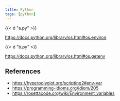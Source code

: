 ```yaml
---
title: Python
tags: [python]
---
```


{{< d "a.py" >}}

<https://docs.python.org/library/os.html#os.environ>

{{< d "b.py" >}}

<https://docs.python.org/library/os.html#os.getenv>

## References

- <https://hyperpolyglot.org/scripting2#env-var>
- <https://programming-idioms.org/idiom/205>
- <https://rosettacode.org/wiki/Environment_variables>
